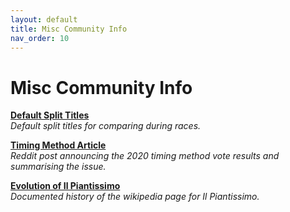```yaml
---
layout: default
title: Misc Community Info
nav_order: 10
---
```


# Misc Community Info

**[Default Split Titles](https://smscommunity.github.io/sms-guide/community/misc/split-titles/)**  
*Default split titles for comparing during races.*  

**[Timing Method Article](https://www.reddit.com/r/speedrun/comments/f8scnj/super_mario_sunshine_hacked_file_now_legal_on/)**  
*Reddit post announcing the 2020 timing method vote results and summarising the issue.*  

**[Evolution of Il Piantissimo](https://imgur.com/a/Zrfw9)**  
*Documented history of the wikipedia page for Il Piantissimo.*  
